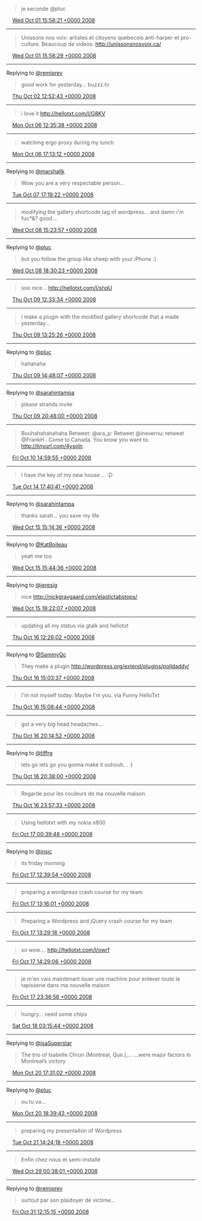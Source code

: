 > je seconde @pluc

<img src="/media/tweet.ico" width="12" /> [Wed Oct 01 15:58:21 +0000 2008](https://twitter.com/eduplessis/status/942065295)

----

> Unissons nos voix: artistes et citoyens quebecois anti-harper et pro-culture. Beaucoup de videos. http://unissonsnosvoix.ca/

<img src="/media/tweet.ico" width="12" /> [Wed Oct 01 15:58:29 +0000 2008](https://twitter.com/eduplessis/status/942065459)

----

Replying to [@remiprev](https://twitter.com/remi/status/942673827)

> good work for yesterday...  buzzz.tv

<img src="/media/tweet.ico" width="12" /> [Thu Oct 02 12:52:43 +0000 2008](https://twitter.com/eduplessis/status/943206408)

----

> i love it http://hellotxt.com/l/G8KV

<img src="/media/tweet.ico" width="12" /> [Mon Oct 06 12:35:38 +0000 2008](https://twitter.com/eduplessis/status/948168369)

----

> watching ergo proxy during my lunch

<img src="/media/tweet.ico" width="12" /> [Mon Oct 06 17:13:12 +0000 2008](https://twitter.com/eduplessis/status/948507056)

----

Replying to [@marshallk](https://twitter.com/marshallk/status/949822866)

> Wow you are a very respectable person...

<img src="/media/tweet.ico" width="12" /> [Tue Oct 07 17:19:22 +0000 2008](https://twitter.com/eduplessis/status/949910887)

----

> modifying the gallery shortcode tag of wordpress... and damn i'm fuc*&? good...

<img src="/media/tweet.ico" width="12" /> [Wed Oct 08 15:23:57 +0000 2008](https://twitter.com/eduplessis/status/951404891)

----

Replying to [@pluc](https://twitter.com/pluc/status/951648192)

> but you follow the group like sheep with your iPhone :)

<img src="/media/tweet.ico" width="12" /> [Wed Oct 08 18:30:23 +0000 2008](https://twitter.com/eduplessis/status/951651054)

----

> soo nice... http://hellotxt.com/l/shqU

<img src="/media/tweet.ico" width="12" /> [Thu Oct 09 12:33:34 +0000 2008](https://twitter.com/eduplessis/status/952629335)

----

> i make a plugin with the modified gallery shortcode that a made yesterday...

<img src="/media/tweet.ico" width="12" /> [Thu Oct 09 13:25:26 +0000 2008](https://twitter.com/eduplessis/status/952684672)

----

Replying to [@pluc](https://twitter.com/pluc/status/952786250)

> hahahaha

<img src="/media/tweet.ico" width="12" /> [Thu Oct 09 14:48:07 +0000 2008](https://twitter.com/eduplessis/status/952791470)

----

Replying to [@sarahintampa](https://twitter.com/sarahintampa/status/953263093)

> please strands invite

<img src="/media/tweet.ico" width="12" /> [Thu Oct 09 20:48:00 +0000 2008](https://twitter.com/eduplessis/status/953265435)

----

> Bouhahahahahaha Retweet: @ara_p:  Retweet @inevernu: retweet @FrankH : Come to Canada. You know you want to. http://tinyurl.com/4ysoln

<img src="/media/tweet.ico" width="12" /> [Fri Oct 10 14:59:55 +0000 2008](https://twitter.com/eduplessis/status/954261127)

----

> I have the key of my new house ... :D

<img src="/media/tweet.ico" width="12" /> [Tue Oct 14 17:40:41 +0000 2008](https://twitter.com/eduplessis/status/959375975)

----

Replying to [@sarahintampa](https://twitter.com/sarahintampa/status/960732065)

> thanks sarah... you save my life

<img src="/media/tweet.ico" width="12" /> [Wed Oct 15 15:14:36 +0000 2008](https://twitter.com/eduplessis/status/960737613)

----

Replying to [@KatBoileau](https://twitter.com/KatBoileau/status/960777164)

> yeah me too

<img src="/media/tweet.ico" width="12" /> [Wed Oct 15 15:44:36 +0000 2008](https://twitter.com/eduplessis/status/960781486)

----

Replying to [@jeresig](https://twitter.com/jeresig/status/961041408)

> nice http://nickgravgaard.com/elastictabstops/

<img src="/media/tweet.ico" width="12" /> [Wed Oct 15 19:22:07 +0000 2008](https://twitter.com/eduplessis/status/961077004)

----

> updating all my status via gtalk and hellotxt

<img src="/media/tweet.ico" width="12" /> [Thu Oct 16 12:26:02 +0000 2008](https://twitter.com/eduplessis/status/962240193)

----

Replying to [@SammyQc](https://twitter.com/samuellavoie/status/962430541)

> They make a plugin http://wordpress.org/extend/plugins/polldaddy/

<img src="/media/tweet.ico" width="12" /> [Thu Oct 16 15:03:37 +0000 2008](https://twitter.com/eduplessis/status/962435568)

----

> I'm not myself today. Maybe I'm you. via Funny HelloTxt

<img src="/media/tweet.ico" width="12" /> [Thu Oct 16 15:08:44 +0000 2008](https://twitter.com/eduplessis/status/962442434)

----

> got a very big head headaches...

<img src="/media/tweet.ico" width="12" /> [Thu Oct 16 20:14:52 +0000 2008](https://twitter.com/eduplessis/status/962850271)

----

Replying to [@tiffrg](https://twitter.com/tiffrg/status/962876963)

> lets go  lets go you gonna make it  ouhouh...  :)

<img src="/media/tweet.ico" width="12" /> [Thu Oct 16 20:38:00 +0000 2008](https://twitter.com/eduplessis/status/962880652)

----

> Regarde pour les couleurs de ma nouvelle maison.

<img src="/media/tweet.ico" width="12" /> [Thu Oct 16 23:57:33 +0000 2008](https://twitter.com/eduplessis/status/963108894)

----

> Using hellotxt with my nokia n800

<img src="/media/tweet.ico" width="12" /> [Fri Oct 17 00:39:48 +0000 2008](https://twitter.com/eduplessis/status/963153710)

----

Replying to [@insic](https://twitter.com/insic/status/963733692)

> its friday morning

<img src="/media/tweet.ico" width="12" /> [Fri Oct 17 12:39:54 +0000 2008](https://twitter.com/eduplessis/status/963744789)

----

> preparing a wordpress crash course for my team

<img src="/media/tweet.ico" width="12" /> [Fri Oct 17 13:16:01 +0000 2008](https://twitter.com/eduplessis/status/963783853)

----

> Preparing a Wordpress and jQuery crash course for my team

<img src="/media/tweet.ico" width="12" /> [Fri Oct 17 13:29:18 +0000 2008](https://twitter.com/eduplessis/status/963799098)

----

> so wow.... http://hellotxt.com/l/owrf

<img src="/media/tweet.ico" width="12" /> [Fri Oct 17 14:29:06 +0000 2008](https://twitter.com/eduplessis/status/963876401)

----

> je m'en vais maintenant louer une machine pour enlever toute la tapisserie dans ma nouvelle maison

<img src="/media/tweet.ico" width="12" /> [Fri Oct 17 23:36:56 +0000 2008](https://twitter.com/eduplessis/status/964548027)

----

> hungry... need some chips

<img src="/media/tweet.ico" width="12" /> [Sat Oct 18 03:15:44 +0000 2008](https://twitter.com/eduplessis/status/964743301)

----

Replying to [@isaSuperstar](https://twitter.com/isaSuperstar/status/967738696)

> The trio of Isabelle Chrun (Montreal, Que.),...      ...were major factors in Montreal’s victory

<img src="/media/tweet.ico" width="12" /> [Mon Oct 20 17:31:02 +0000 2008](https://twitter.com/eduplessis/status/967745941)

----

Replying to [@pluc](https://twitter.com/pluc/status/967829614)

> ou tu va...

<img src="/media/tweet.ico" width="12" /> [Mon Oct 20 18:39:43 +0000 2008](https://twitter.com/eduplessis/status/967832476)

----

> preparing my presentaiton of Wordpress

<img src="/media/tweet.ico" width="12" /> [Tue Oct 21 14:24:18 +0000 2008](https://twitter.com/eduplessis/status/968982693)

----

> Enfin chez nous et semi-installé

<img src="/media/tweet.ico" width="12" /> [Wed Oct 29 00:38:01 +0000 2008](https://twitter.com/eduplessis/status/979795608)

----

Replying to [@remiprev](https://twitter.com/remi/status/983623637)

> surtout par son plaidoyer de victime...

<img src="/media/tweet.ico" width="12" /> [Fri Oct 31 12:15:15 +0000 2008](https://twitter.com/eduplessis/status/983640844)
